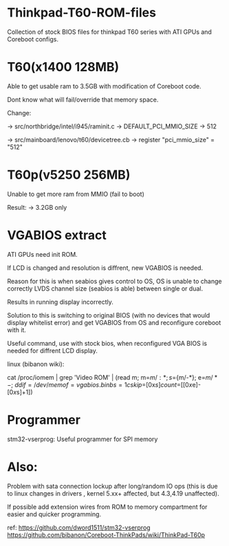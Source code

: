 # Thinkpad-T60-ROM-files
Collection of stock BIOS files for thinkpad T60 series with ATI GPUs and Coreboot configs.


# T60(x1400 128MB)
Able to get usable ram to 3.5GB with modification of Coreboot code.

Dont know what will fail/override that memory space.

Change:

  -> src/northbridge/intel/i945/raminit.c -> DEFAULT_PCI_MMIO_SIZE -> 512
  
  -> src/mainboard/lenovo/t60/devicetree.cb -> register "pci_mmio_size" = "512"

# T60p(v5250 256MB)
Unable to get more ram from MMIO (fail to boot)

Result:
  -> 3.2GB only

# VGABIOS extract 
ATI GPUs need init ROM.

If LCD is changed and resolution is diffrent, new VGABIOS is needed.

Reason for this is when seabios gives control to OS, OS is unable to change correctly LVDS channel size (seabios is able) between single or dual.

Results in running display incorrectly.

Solution to this is switching to original BIOS (with no devices that would display whitelist error) and get VGABIOS from OS and reconfigure coreboot with it.


Useful command, use with stock bios, when reconfigured VGA BIOS is needed for diffrent LCD display.

linux (bibanon wiki):

cat /proc/iomem | grep 'Video ROM' | (read m; m=${m/ :*}; s=${m/-*}; e=${m/*-}; \
dd if=/dev/mem of=vgabios.bin bs=1c skip=$[0x$s] count=$[$[0x$e]-$[0x$s]+1])

# Programmer
stm32-vserprog:
Useful programmer for SPI memory

# Also:

Problem with sata connection lockup after long/random IO ops (this is due to linux changes in drivers , kernel 5.xx+ affected, but 4.3,4.19 unaffected).

If possible add extension wires from ROM to memory compartment for easier and quicker programming.

ref:
https://github.com/dword1511/stm32-vserprog
https://github.com/bibanon/Coreboot-ThinkPads/wiki/ThinkPad-T60p
